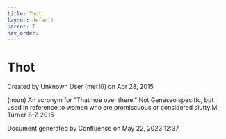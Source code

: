 ```yaml
---
title: Thot
layout: default
parent: T
nav_order:
---
```


# Thot

Created by  Unknown User (met10) on Apr 28, 2015

(noun) An acronym for &quot;That hoe over there.&quot; Not Geneseo specific, but used in reference to women who are promiscuous or considered slutty.M. Turner S-Z 2015 

Document generated by Confluence on May 22, 2023 12:37


